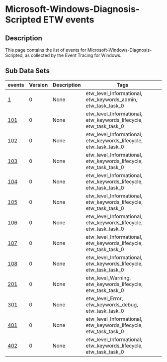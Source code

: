 # Microsoft-Windows-Diagnosis-Scripted ETW events

## Description
This page contains the list of events for Microsoft-Windows-Diagnosis-Scripted, as collected by the Event Tracing for Windows.

## Sub Data Sets
|events|Version|Description|Tags|
|---|---|---|---|
|[1](events/event-1.md)|0|None|etw_level_Informational, etw_keywords_admin, etw_task_task_0|
|[101](events/event-101.md)|0|None|etw_level_Informational, etw_keywords_lifecycle, etw_task_task_0|
|[102](events/event-102.md)|0|None|etw_level_Informational, etw_keywords_lifecycle, etw_task_task_0|
|[103](events/event-103.md)|0|None|etw_level_Informational, etw_keywords_lifecycle, etw_task_task_0|
|[104](events/event-104.md)|0|None|etw_level_Informational, etw_keywords_lifecycle, etw_task_task_0|
|[105](events/event-105.md)|0|None|etw_level_Informational, etw_keywords_lifecycle, etw_task_task_0|
|[106](events/event-106.md)|0|None|etw_level_Informational, etw_keywords_lifecycle, etw_task_task_0|
|[107](events/event-107.md)|0|None|etw_level_Informational, etw_keywords_lifecycle, etw_task_task_0|
|[108](events/event-108.md)|0|None|etw_level_Informational, etw_keywords_lifecycle, etw_task_task_0|
|[201](events/event-201.md)|0|None|etw_level_Warning, etw_keywords_lifecycle, etw_task_task_0|
|[301](events/event-301.md)|0|None|etw_level_Error, etw_keywords_debug, etw_task_task_0|
|[401](events/event-401.md)|0|None|etw_level_Informational, etw_keywords_lifecycle, etw_task_task_0|
|[402](events/event-402.md)|0|None|etw_level_Informational, etw_keywords_lifecycle, etw_task_task_0|
